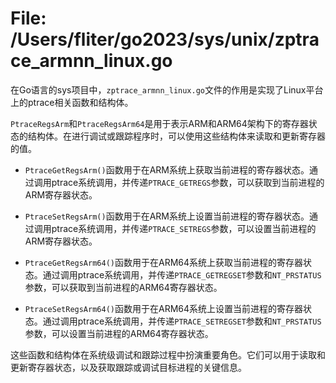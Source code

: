 # File: /Users/fliter/go2023/sys/unix/zptrace_armnn_linux.go

在Go语言的sys项目中，`zptrace_armnn_linux.go`文件的作用是实现了Linux平台上的ptrace相关函数和结构体。

`PtraceRegsArm`和`PtraceRegsArm64`是用于表示ARM和ARM64架构下的寄存器状态的结构体。在进行调试或跟踪程序时，可以使用这些结构体来读取和更新寄存器的值。

- `PtraceGetRegsArm()`函数用于在ARM系统上获取当前进程的寄存器状态。通过调用ptrace系统调用，并传递`PTRACE_GETREGS`参数，可以获取到当前进程的ARM寄存器状态。
- `PtraceSetRegsArm()`函数用于在ARM系统上设置当前进程的寄存器状态。通过调用ptrace系统调用，并传递`PTRACE_SETREGS`参数，可以设置当前进程的ARM寄存器状态。

- `PtraceGetRegsArm64()`函数用于在ARM64系统上获取当前进程的寄存器状态。通过调用ptrace系统调用，并传递`PTRACE_GETREGSET`参数和`NT_PRSTATUS`参数，可以获取到当前进程的ARM64寄存器状态。
- `PtraceSetRegsArm64()`函数用于在ARM64系统上设置当前进程的寄存器状态。通过调用ptrace系统调用，并传递`PTRACE_SETREGSET`参数和`NT_PRSTATUS`参数，可以设置当前进程的ARM64寄存器状态。

这些函数和结构体在系统级调试和跟踪过程中扮演重要角色。它们可以用于读取和更新寄存器状态，以及获取跟踪或调试目标进程的关键信息。

